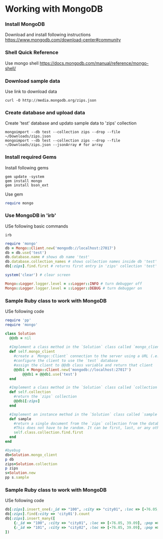 # Working with MongoDB

### Install MongoDB
Download and install following instructions https://www.mongodb.com/download-center#community

### Shell Quick Reference
Use mongo shell https://docs.mongodb.com/manual/reference/mongo-shell/

### Download sample data
Use link to download data  
```
curl -O http://media.mongodb.org/zips.json
```

### Create database and upload data
Create 'test' database and updato sample data to 'zips' collection  
```
mongoimport --db test --collection zips --drop --file ~/Downloads/zips.json
mongoimport --db test --collection zips --drop --file ~/Downloads/zips.json --jsonArray # for array
```

### Install required Gems
Install following gems 
```
gem update -system
gem install mongo
gem install bson_ext
```
Use gem 
```ruby
require mongo
```

### Use MongoDB in 'irb'
USe following basic commands
```
irb
```

```ruby
require 'mongo'
db = Mongo::Client.new('mongodb://localhost:27017')
db = db.use('test')
db.database.name # shows db name 'test'
db.database.collection_names # shows collection names inside db 'test'
db[:zips].find.first # returns first entry in 'zips' collection 'test' db
```

```ruby
system('clear') # clear screen
```

```ruby
Mongo::Logger.logger.level = ::Logger::INFO # turn debugger off
Mongo::Logger.logger.level = ::Logger::DEBUG # turn debugger on
```

### Sample Ruby class to work with MongoDB
USe following code
```ruby
require 'pp'
require 'mongo'

class Solution
  @@db = nil
  
  #Implement a class method in the `Solution` class called `mongo_client` that will 
  def self.mongo_client
    #create a `Mongo::Client` connection to the server using a URL (.e.g., 'mongodb://localhost:27017')
    #configure the client to use the `test` database
    #assign the client to @@db class variable and return that client
    @@db1 = Mongo::Client.new('mongodb://localhost:27017')
		@@db1 = @@db1.use('test')
  end

  #Implement a class method in the `Solution` class called `collection` that will
  def self.collection
    #return the `zips` collection
    @@db1[:zips]
  end

  #Implement an instance method in the `Solution` class called `sample` that will
  def sample
    #return a single document from the `zips` collection from the database. 
    #This does not have to be random. It can be first, last, or any other document in the collection.
    self.class.collection.find.first
  end
end

#byebug
db=Solution.mongo_client
p db
zips=Solution.collection
p zips
s=Solution.new
pp s.sample
```

### Sample Ruby class to work with MongoDB
USe following code
```ruby
db[:zips].insert_one(:_id => "100", :city => "city01", :loc => [-76.05, 39.09], :pop => 4678, :state => "MD")
db[:zips].find(:city => 'city01').count
db[:zips].insert_many([
	{:_id => "100", :city => "city01", :loc => [-76.05, 39.09], :pop => 4678, :state => "MD"},
	{:_id => "101", :city => "city02", :loc => [-76.05, 39.09], :pop => 4678, :state => "MD"}
])
```


